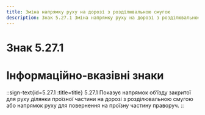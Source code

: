 ```yaml
---
title: Зміна напрямку руху на дорозі з розділювальною смугою
description: Знак 5.27.1 Зміна напрямку руху на дорозі з розділювальною смугою
---
```

# Знак 5.27.1
# Інформаційно-вказівні знаки
::sign-text{id=5.27.1 :title=title}
5.27.1 Показує напрямок об’їзду закритої для руху ділянки проїзної частини на дорозі з розділювальною смугою або напрямок руху для повернення на проїзну частину праворуч.
::